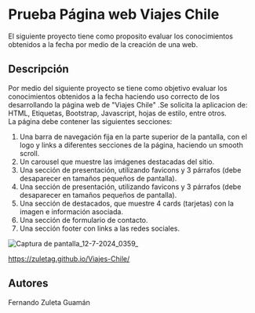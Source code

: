 # Prueba Página web Viajes Chile

El siguiente proyecto tiene como proposito evaluar los conocimientos obtenidos a la fecha por medio de la creación de una web.

## Descripción

Por medio del siguiente proyecto se tiene como objetivo evaluar los conocimientos obtenidos a la fecha haciendo uso correcto de los desarrollando la página web de "Viajes Chile" .Se solicita la aplicacion de: HTML, Etiquetas, Bootstrap, Javascript, hojas de estilo, entre otros.  
La página debe contener las siguientes secciones:

 1. Una barra de navegación fija en la parte superior de la pantalla, con el logo y links a diferentes secciones de la página, haciendo un smooth scroll.  
 2. Un carousel que muestre las imágenes destacadas del sitio.
 3. Una sección de presentación, utilizando favicons y 3 párrafos (debe desaparecer en tamaños pequeños de pantalla).
 4. Una sección de presentación, utilizando favicons y 3 párrafos (debe desaparecer en tamaños pequeños de pantalla).
 5. Una sección de destacados, que muestre 4 cards (tarjetas) con la imagen e información asociada.
 6. Una sección de formulario de contacto.
 7. Una sección footer con links a las redes sociales.

![Captura de pantalla_12-7-2024_0359_](https://github.com/user-attachments/assets/1e76f054-c0e8-4d70-b6aa-a16a9fbab7d8)

https://zuletag.github.io/Viajes-Chile/

## Autores

Fernando Zuleta Guamán
